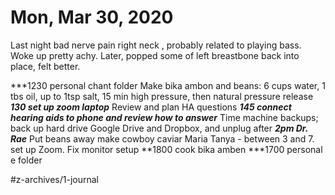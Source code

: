 # Mon, Mar 30, 2020

Last night bad nerve pain right neck , probably related to playing bass.
Woke up pretty achy. Later, popped some of left breastbone back into place, felt better.

***1230 personal chant folder
Make bika ambon and beans: 6 cups water, 1 tbs oil, up to 1tsp salt, 15 min high pressure, then natural pressure release
***130 set up zoom laptop***
Review and plan HA questions
***145 connect hearing aids to phone and review how to answer***
Time machine backups; back up hard drive Google Drive and Dropbox, and unplug after
***2pm Dr. Rae***
Put beans away
make cowboy caviar
Maria Tanya - between 3 and 7. set up Zoom.
Fix monitor setup
**1800 cook bika amben
***1700 personal e folder


#z-archives/1-journal